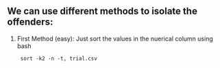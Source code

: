 ## We can use different methods to isolate the offenders:

1. First Method (easy): Just sort the values in the nuerical column using bash

        sort -k2 -n -t, trial.csv
